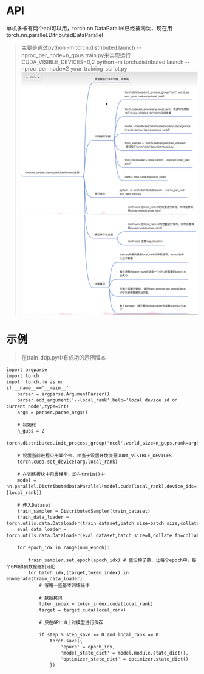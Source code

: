# API
单机多卡有两个api可以用，torch.nn.DataParallel已经被淘汰，现在用torch.nn.parallel.DitributedDataParallel
> 主要是通过python -m torch.distributed.launch --nproc_per_node=n_gpus train.py来实现运行 <br>
> CUDA_VISIBLE_DEVICES=0,2 python -m torch.distributed.launch --nproc_per_node=2 your_training_script.py
![alt text](image.png)
![alt text](image-1.png)


# 示例
> 在train_ddp.py中有成功的示例版本
```
import argparse
import torch
impotr torch.nn as nn
if __name__=='__main__':
    parser = argparse.ArgumentParser()
    parser.add_argument('--local_rank',help='local device id on current node',type=int)
    args = parser.parse_args()

    # 初始化
    n_gups = 2
    torch.distributed.init_process_group('nccl',world_size=n_gups,rank=args.local_rank)

    # 设置当前进程只用某个卡，相当于设置环境变量DUDA_VISIBLE_DEVICES
    torch.cuda.set_device(arg.local_rank)

    # 在训练板块中包裹模型，即在train()中
    model = nn.parallel.DistributedDataParallel(model.cuda(local_rank),device_ids=[local_rank])

    # 传入Dataset
    train_sampler = DistributedSampler(train_dataset)
    train_data_loader = torch.utils.data.Dataloader(train_dataset,batch_size=batch_size,collate_fn=collate_fn,sampler=train_sampler)
    eval_data_loader = torch.utils.data.Dataloader(eval_dataset,batch_size=8,collate_fn=collate_fn)

    for epoch_idx in range(num_epoch):

        train_sampler.set_epoch(epoch_idx) # 重设种子数，让每个epoch中，每个GPU得到数据随机分配
        for batch_idx,(target,token_index) in enumerate(train_data_loader):
            # 省略一些基本训练操作

            # 数据拷贝
            token_index = token_index.cuda(local_rank)
            target = target.cuda(local_rank)

            # 只在GPU:0上对模型进行保存

            if step % step_save == 0 and local_rank == 0:
                torch.save({
                    'epoch' = epoch_idx,
                    'model_state_dict' = model.module.state_dict(),
                    'optimizer_state_dict' = optimizer.state_dict()
                })

```
